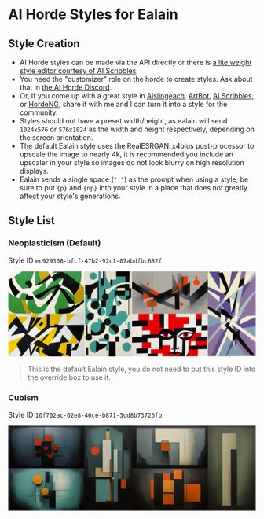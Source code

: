 # AI Horde Styles for Ealain

## Style Creation

- AI Horde styles can be made via the API directly or there is [a lite weight style editor courtesy of AI Scribbles](https://www.aiscribbles.com/horde-style-editor/).
- You need the "customizer" role on the horde to create styles. Ask about that in [the AI Horde Discord](https://discord.gg/3DxrhksKzn).
- Or, If you come up with a great style in [Aislingeach](https://github.com/amiantos/aislingeach), [ArtBot](https://artbot.site), [AI Scribbles](https://www.aiscribbles.com/generate/), or [HordeNG](https://horde-ng.org/generate), share it with me and I can turn it into a style for the community.
- Styles should not have a preset width/height, as ealain will send `1024x576` or `576x1024` as the width and height respectively, depending on the screen orientation.
- The default Ealain style uses the RealESRGAN_x4plus post-processor to upscale the image to nearly 4k, it is recommended you include an upscaler in your style so images do not look blurry on high resolution displays.
- Ealain sends a single space (`" "`) as the prompt when using a style, be sure to put `{p}` and `{np}` into your style in a place that does not greatly affect your style's generations.

## Style List

### Neoplasticism (Default)

Style ID `ec929308-bfcf-47b2-92c1-07abdfbc682f`

![Default style example images](/images/default-examples.jpg?raw=true)

> This is the default Ealain style, you do not need to put this style ID into the override box to use it.

### Cubism

Style ID `10f702ac-02e8-46ce-b871-3cd8b73726fb`

![Cubism style example images](/images/cubism-examples.jpg?raw=true)
